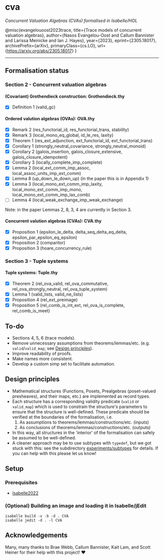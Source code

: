 # cva

_Concurrent Valuation Algebras (CVAs) formalised in Isabelle/HOL_

@misc{evangelouoost2023trace,
      title={Trace models of concurrent valuation algebras},
      author={Nasos Evangelou-Oost and Callum Bannister and Larissa Meinicke and Ian J. Hayes},
      year={2023},
      eprint={2305.18017},
      archivePrefix={arXiv},
      primaryClass={cs.LO},
      url={<https://arxiv.org/abs/2305.18017>}
}

---

## Formalisation status

### Section 2 - Concurrent valuation algebras

#### (Covariant) Grothendieck construction: Grothendieck.thy

- [x] Definition 1 (valid_gc)

#### Ordered valution algebras (OVAs): OVA.thy

- [x] Remark 2 (res_functorial_id, res_functorial_trans, stability)
- [x] Remark 3 (local_mono_eq_global, id_le_res, laxity)
- [x] Theorem 1 (res_ext_adjunction, ext_functorial_id, ext_functorial_trans)
- [x] Corollary 1 (strongly_neutral_covariance, strongly_neutral_monoid)
- [x] Corollary 2 (galois_insertion, galois_closure_extensive, galois_closure_idempotent)
- [x] Corollary 3 (locally_complete_imp_complete)
- [x] Lemma 2 (local_ext_comm_imp_assoc, local_assoc_units_imp_ext_comm)
- [x] Lemma 8 (up_down_le_down_up) (in the paper this is in Appendix 1)
- [x] Lemma 3 (local_mono_ext_comm_imp_laxity, local_mono_ext_comm_imp_mono, local_mono_ext_comm_imp_lax_comb)
- [ ] Lemma 4 (local_weak_exchange_imp_weak_exchange)

Note: in the paper Lemmas 2, 8, 3, 4 are currently in Section 3.

#### Concurrent valution algebras (CVAs): CVA.thy

- [x] Proposition 1 (epsilon_le_delta, delta_seq_delta_eq_delta, epsilon_par_epsilon_eq_epsilon)
- [x] Proposition 2 (comparitor)
- [x] Proposition 3 (hoare_concurrency_rule)

### Section 3 - Tuple systems

#### Tuple systems: Tuple.thy

- [x] Theorem 2 (rel_ova_valid, rel_ova_commutative, rel_ova_strongly_neutral, rel_ova_tuple_system)
- [x] Lemma 1 (valid_lists, valid_ne_lists)
- [x] Proposition 4 (rel_ext_preimage)
- [x] Proposition 5 (rel_comb_is_int_ext, rel_ova_is_complete, rel_comb_is_meet)

## To-do

- Sections 4, 5, 6 (trace models).
- Remove unnecessary assumptions from theorems/lemmas/etc. (e.g. `valid`/`valid_map`; see [Design principles](#design-principles)).
- Improve readability of proofs.
- Make names more consistent.
- Develop a custom simp set to facilitate automation.

## Design principles

- Mathematical structures (Functions, Posets, Prealgebras (poset-valued presheaves), and their maps, etc.) are implemented as record types.
- Each structure has a corresponding validity predicate (`valid` or `valid_map`) which is used to constrain the structure's parameters to ensure that the structure is well-defined. These predicate should be verified at the boundaries of the formalisation, i.e.
   1. As assumptions to theorems/lemmas/constructions/etc. (inputs)
   2. As conclusions of theorems/lemmas/constructions/etc. (outputs)
- In this way, all structures in the 'interior' of the formalisation can safely be assumed to be well-defined.
- A cleaner approach may be to use subtypes with `typedef`, but we got stuck with this: see the subdirectory [experiments/subtypes](experiments/subtypes) for details. If you can help with this please let us know!

## Setup

### Prerequisites

- [Isabelle2022](https://isabelle.in.tum.de/website-Isabelle2022/index.html)

### (Optional) Building an image and loading it in Isabelle/jEdit

```
isabelle build -v -b -d . CVA
isabelle jedit -d . -l CVA
```

## Acknowledgements

Many, many thanks to Brae Webb, Callum Bannister, Kait Lam, and Scott Heiner for their help with this project! :heart:
